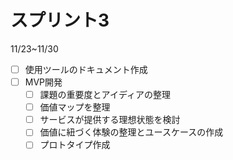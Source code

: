 # スプリント3
11/23~11/30
- [ ] 使用ツールのドキュメント作成
- [ ] MVP開発
    - [ ] 課題の重要度とアイディアの整理
    - [ ] 価値マップを整理
    - [ ] サービスが提供する理想状態を検討
    - [ ] 価値に紐づく体験の整理とユースケースの作成
    - [ ] プロトタイプ作成